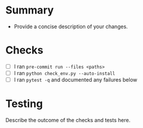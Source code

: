 # Summary
- Provide a concise description of your changes.

# Checks
- [ ] I ran `pre-commit run --files <paths>`
- [ ] I ran `python check_env.py --auto-install`
- [ ] I ran `pytest -q` and documented any failures below

# Testing
Describe the outcome of the checks and tests here.

